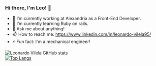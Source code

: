 ### Hi there, I'm Leo! 👋


- 🔭 I’m currently working at Alexandria as a Front-End Developer.
- 🌱 I’m currently learning Ruby on rails.
- 💬 Ask me about anything!
- 📫 How to reach me: https://www.linkedin.com/in/leonardo-vilela95/
- ⚡ Fun fact: I'm a mechanical engineer!

![Leonardo Vilela GitHub stats](https://github-readme-stats.vercel.app/api?username=leovile&show_icons=true&theme=react)
<br>
[![Top Langs](https://github-readme-stats.vercel.app/api/top-langs/?username=leovile&theme=react)](https://github.com/leovile/github-readme-stats)

